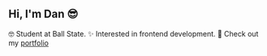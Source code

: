 ## Hi, I'm Dan 😎

  🤓 Student at Ball State. 
  ✨ Interested in frontend development.
  🤪 Check out my [portfolio](https://danchepkwony.com)
